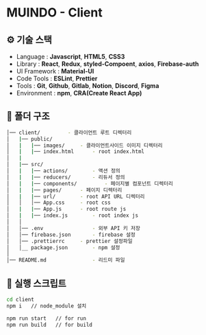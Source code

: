 # MUINDO - Client



## ⚙ 기술 스택

+ Language :  **Javascript**, **HTML5**, **CSS3**
+ Library : **React**,  **Redux**, **styled-Compoent**, **axios**, **Firebase-auth**
+ UI Framework : **Material-UI**
+ Code Tools :  **ESLint**, **Prettier**
+ Tools : **Git**, **Github**, **Gitlab**, **Notion**, **Discord**, **Figma**
+ Environment : **npm**, **CRA(Create React App)**



## 📂 폴더 구조

```bash
│── client/			- 클라이언트 루트 디렉터리
│   |── public/
│   |   |── images/		- 클라이언트사이드 이미지 디렉터리
│   |   |── index.html		- root index.html
│   |
│   |── src/				
│   |   |── actions/		- 액션 정의
│   |   |── reducers/		- 리듀서 정의
│   |   |── components/	        - 페이지별 컴포넌트 디렉터리
│   |   |── pages/		- 페이지 디렉터리
│   |   |── url/		- root API URL 디렉터리 
│   │   │── App.css		- root css
│   |   |── App.js		- root route js 
│   |   |── index.js		- root index js
│   │
│   │── .env		        - 외부 API 키 저장
│   │── firebase.json		- firebase 설정
│   │── .prettierrc		- prettier 설정파일
│   │__ package.json		- npm 설정
│
│── README.md		        - 리드미 파일
```



## 📄 실행 스크립트

```bash
cd client
npm i	// node_module 설치

npm run start	// for run
npm run build	// for build
```

